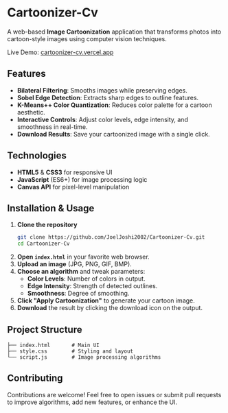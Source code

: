 # Cartoonizer-Cv

A web-based **Image Cartoonization** application that transforms photos into cartoon-style images using computer vision techniques.

Live Demo: [cartoonizer-cv.vercel.app](https://cartoonizer-cv.vercel.app)

## Features
- **Bilateral Filtering**: Smooths images while preserving edges.
- **Sobel Edge Detection**: Extracts sharp edges to outline features.
- **K-Means++ Color Quantization**: Reduces color palette for a cartoon aesthetic.
- **Interactive Controls**: Adjust color levels, edge intensity, and smoothness in real-time.
- **Download Results**: Save your cartoonized image with a single click.

## Technologies
- **HTML5** & **CSS3** for responsive UI
- **JavaScript** (ES6+) for image processing logic
- **Canvas API** for pixel-level manipulation

## Installation & Usage
1. **Clone the repository**
   ```bash
   git clone https://github.com/JoelJoshi2002/Cartoonizer-Cv.git
   cd Cartoonizer-Cv
   ```
2. **Open `index.html`** in your favorite web browser.
3. **Upload an image** (JPG, PNG, GIF, BMP).
4. **Choose an algorithm** and tweak parameters:
   - **Color Levels**: Number of colors in output.
   - **Edge Intensity**: Strength of detected outlines.
   - **Smoothness**: Degree of smoothing.
5. **Click "Apply Cartoonization"** to generate your cartoon image.
6. **Download** the result by clicking the download icon on the output.

## Project Structure
```
├── index.html       # Main UI
├── style.css        # Styling and layout
└── script.js        # Image processing algorithms
```

## Contributing
Contributions are welcome! Feel free to open issues or submit pull requests to improve algorithms, add new features, or enhance the UI.

